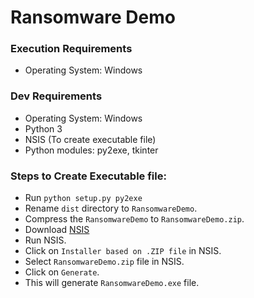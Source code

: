 
# Ransomware Demo

### Execution Requirements
* Operating System: Windows


### Dev Requirements
* Operating System: Windows
* Python 3
* NSIS (To create executable file)
* Python modules: py2exe, tkinter


### Steps to Create Executable file:
* Run `python setup.py py2exe`
* Rename `dist` directory to `RansomwareDemo`.
* Compress the `RansomwareDemo` to `RansomwareDemo.zip`.
* Download [NSIS](https://nsis.sourceforge.io/Download)
* Run NSIS.
* Click on `Installer based on .ZIP file` in NSIS.
* Select `RansomwareDemo.zip` file in NSIS.
* Click on `Generate`.
* This will generate `RansomwareDemo.exe` file.
